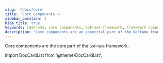 ```yaml
---
slug: '/docs/core'
title: 'Core Components 🔥'
sidebar_position: 4
hide_title: true
keywords: [GoFrame, core components, GoFrame framework, framework composition, software development, technical framework, development tools, programming fundamentals, application development, system architecture]
description: "Core components are an essential part of the GoFrame framework, providing fundamental development tools and system architecture support, laying a solid and reliable foundation for application development. This document introduces the core components and their application within the GoFrame framework, helping developers better understand and utilize these components."
---
```


Core components are the core part of the `GoFrame` framework.

import DocCardList from '@theme/DocCardList';

<DocCardList />